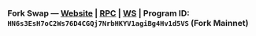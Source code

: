 ### Fork Swap — [Website](https://swap.forkchain.org/) | [RPC](https://rpc-mainnet.forkchain.org/) | [WS](wss://rpc-mainnet.forkchain.org/ws) | Program ID: `HN6s3EsH7oC2Ws76D4CGQj7NrbHKYV1agiBg4Hv1d5VS` (Fork Mainnet)
